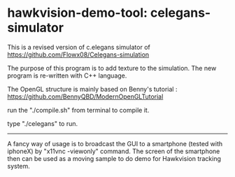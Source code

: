 # hawkvision-demo-tool: celegans-simulator
This is a revised version of c.elegans simulator of https://github.com/Flowx08/Celegans-simulation

The purpose of this program is to add texture to the simulation. The new program is re-written with C++ language.

The OpenGL structure is mainly based on Benny's tutorial : https://github.com/BennyQBD/ModernOpenGLTutorial

run the "./compile.sh" from terminal to compile it.

type "./celegans" to run.

------------------------------

A fancy way of usage is to broadcast the GUI to a smartphone (tested with iphoneX) by "x11vnc -viewonly" command.
The screen of the smartphone then can be used as a moving sample to do demo for Hawkvision tracking system.
